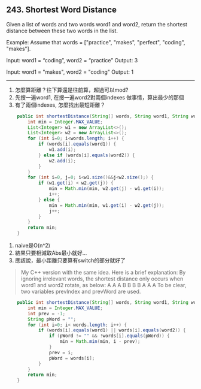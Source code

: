 ## 243. Shortest Word Distance

Given a list of words and two words word1 and word2, return the shortest distance between these two words in the list.

Example:
Assume that words = ["practice", "makes", "perfect", "coding", "makes"].

Input: word1 = “coding”, word2 = “practice”
Output: 3

Input: word1 = "makes", word2 = "coding"
Output: 1

----

1. 怎麼算距離？往下算還是往前算，超過可以mod?
1. 先搜一遍word1, 在搜一遍word2對兩個indexes 做事情，算出最少的那個
1. 有了兩個indexes, 怎麼找出最短距離？

```java
    public int shortestDistance(String[] words, String word1, String word2) {
        int min = Integer.MAX_VALUE;
        List<Integer> w1 = new ArrayList<>();
        List<Integer> w2 = new ArrayList<>();
        for (int i=0; i<words.length; i++) {
            if (words[i].equals(word1)) {
                w1.add(i);
            } else if (words[i].equals(word2)) {
                w2.add(i);
            }
        }
        for (int i=0, j=0; i<w1.size()&&j<w2.size();) {
            if (w1.get(i) < w2.get(j)) {
                min = Math.min(min, w2.get(j) - w1.get(i));
                i++;
            } else {
                min = Math.min(min, w1.get(i) - w2.get(j));
                j++;
            }
        }
        return min;
    }
```

1. naive是O(n^2)
1. 結果只要相減取Abs最小就好...
1. 應該說，最小距離只要算有switch的部分就好了
>  My C++ version with the same idea. Here is a brief explanation: By ignoring irrelevant words, the shortest distance only occurs when word1 and word2 rotate, as below:
> A A A B B B B A A A
> To be clear, two variables prevIndex and prevWord are used.


```java
    public int shortestDistance(String[] words, String word1, String word2) {
        int min = Integer.MAX_VALUE;
        int prev = -1;
        String pWord = "";
        for (int i=0; i< words.length; i++) {
            if (words[i].equals(word1) || words[i].equals(word2)) {
                if (pWord != "" && !words[i].equals(pWord)) {
                    min = Math.min(min, i - prev);
                }
                prev = i;
                pWord = words[i];
            }
        }
        return min;
    }
```